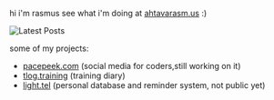 hi i'm rasmus see what i'm doing at [ahtavarasm.us](https://ahtavarasm.us) :)

![Latest Posts](http://pacepeek.ngrok.app/api/widget_svg)


some of my projects:
- [pacepeek.com](https://pacepeek.com) (social media for coders,still working on it)
- [tlog.training](https://tlog.training) (training diary)
- [light.tel](https://light.tel) (personal database and reminder system, not public yet)


